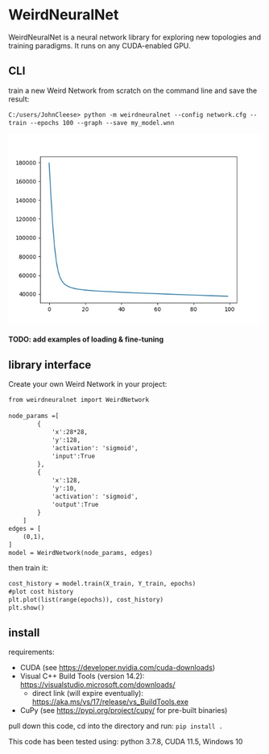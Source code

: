 # WeirdNeuralNet

WeirdNeuralNet is a neural network library for exploring new topologies and training paradigms. It runs on any CUDA-enabled GPU.

## CLI
train a new Weird Network from scratch on the command line and save the result:
```
C:/users/JohnCleese> python -m weirdneuralnet --config network.cfg --train --epochs 100 --graph --save my_model.wnn
```
![example training cost plot](blob/Figure_1.jpg?raw=true)

#### TODO: add examples of loading & fine-tuning

## library interface
Create your own Weird Network in your project:
```
from weirdneuralnet import WeirdNetwork

node_params =[
        {
            'x':28*28,
            'y':128,
            'activation': 'sigmoid',
            'input':True
        },
        {
            'x':128,
            'y':10,
            'activation': 'sigmoid',
            'output':True
        }
    ]
edges = [
    (0,1),
]
model = WeirdNetwork(node_params, edges)
```

then train it:

```
cost_history = model.train(X_train, Y_train, epochs)
#plot cost history
plt.plot(list(range(epochs)), cost_history)
plt.show()
```

## install

requirements:
 * CUDA (see https://developer.nvidia.com/cuda-downloads)
 * Visual C++ Build Tools (version 14.2): https://visualstudio.microsoft.com/downloads/
    * direct link (will expire eventually): https://aka.ms/vs/17/release/vs_BuildTools.exe
 * CuPy (see https://pypi.org/project/cupy/ for pre-built binaries)

pull down this code, cd into the directory and run:
```pip install .```

This code has been tested using: python 3.7.8, CUDA 11.5, Windows 10